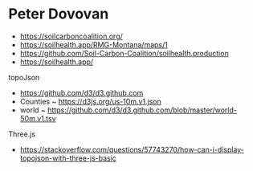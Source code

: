 # Peter Dovovan

* https://soilcarboncoalition.org/
* https://soilhealth.app/RMG-Montana/maps/1
* https://github.com/Soil-Carbon-Coalition/soilhealth.production
* https://soilhealth.app/

topoJson

* https://github.com/d3/d3.github.com
* Counties ~ https://d3js.org/us-10m.v1.json
* world ~ https://github.com/d3/d3.github.com/blob/master/world-50m.v1.tsv

Three.js

* https://stackoverflow.com/questions/57743270/how-can-i-display-topojson-with-three-js-basic